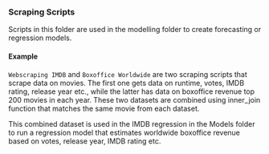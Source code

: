 ### Scraping Scripts
Scripts in this folder are used in the modelling folder to create forecasting or regression models. 

#### Example
`Webscraping IMDB` and `Boxoffice Worldwide` are two scraping scripts that scrape data on movies. The first one gets data on runtime, votes, IMDB rating, release year etc., while the latter has data on boxoffice revenue top 200 movies in each year. These two datasets are combined using inner_join function that matches the same movie from each dataset. 

This combined dataset is used in the IMDB regression in the Models folder to run a regression model that estimates worldwide boxoffice revenue based on votes, release year, IMDB rating etc. 
